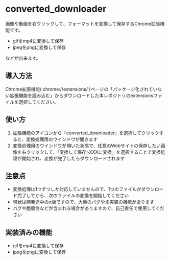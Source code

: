 # converted_downloader

画像や動画を右クリックして、フォーマットを変換して保存するChrome拡張機能です。
- gifをmp4に変換して保存
- jpegをpngに変換して保存
  
などが出来ます。

## 導入方法
Chrome拡張機能( chrome://extensions/ )ページの「パッケージ化されていない拡張機能を読み込む」からダウンロードした本レポジトリのextensionsファイルを選択してください。

## 使い方

1. 拡張機能のアイコンから「converted_downloader」を選択してクリックすると、変換処理用のウインドウが開きます
2. 変換処理用のウインドウが開いた状態で、任意のWebサイトの保存したい画像を右クリックして、「変換して保存>XXXに変換」を選択することで変換処理が開始され、変換が完了したらダウンロードされます

## 注意点
- 変換処理は1つずつしか対応していませんので、1つのファイルがダウンロード完了してから、次のファイルの変換を開始してください
- 現状は開発途中のα版ですので、大量のバグや未実装の機能があります
- バグや脆弱性などが含まれる場合がありますので、自己責任で使用してください

## 実装済みの機能
- gifをmp4に変換して保存
- jpegをpngに変換して保存
